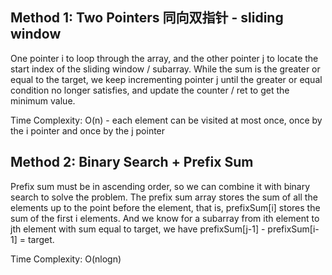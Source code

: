 ## Method 1: Two Pointers 同向双指针 - sliding window
One pointer i to loop through the array, and the other pointer j to locate the start index of the sliding window / subarray. While the sum is the greater or equal to the target, we keep incrementing pointer j until the greater or equal condition no longer satisfies, and update the counter / ret to get the minimum value.

Time Complexity: O(n) - each element can be visited at most once, once by the i pointer and once by the j pointer

## Method 2: Binary Search + Prefix Sum
Prefix sum must be in ascending order, so we can combine it with binary search to solve the problem. The prefix sum array stores the sum of all the elements up to the point before the element, that is, prefixSum[i] stores the sum of the first i elements. And we know for a subarray from ith element to jth element with sum equal to target, we have prefixSum[j-1] - prefixSum[i-1] = target.

Time Complexity: O(nlogn)


